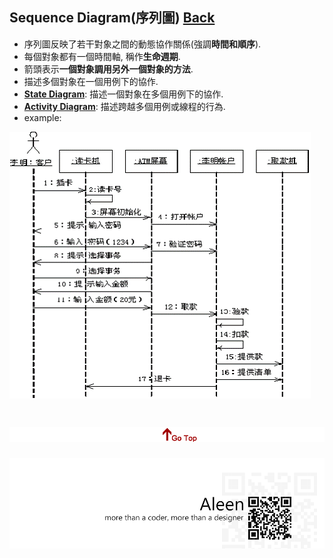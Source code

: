 ## Sequence Diagram(序列圖)	[Back](./../document.md)
- 序列圖反映了若干對象之間的動態協作關係(強調**時間和順序**).
- 每個對象都有一個時間軸, 稱作**生命週期**.
- 箭頭表示**一個對象調用另外一個對象的方法**.
- 描述多個對象在一個用例下的協作.
- [**State Diagram**](./../state/state.md): 描述一個對象在多個用例下的協作.
- [**Activity Diagram**](./../activity/activity.md): 描述跨越多個用例或線程的行為.
- example:

<img src="./example.png">

<a href="#" style="left:200px;"><img src="./../../../pic/gotop.png"></a>
=====
<a href="http://aleen42.github.io/" target="_blank" ><img src="./../../../pic/tail.gif"></a>
